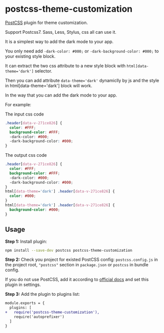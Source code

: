 # postcss-theme-customization

[PostCSS] plugin for theme customization.



Support Postcss7.  Sass, Less, Stylus, css all can use it.

It is a simplest way to add the dark mode to your app.

You only need add `-dark-color: #000;`  or  `-dark-background-color: #000;` to your existing style block.

It can extract the two css attribute to a new style block with `html[data-theme='dark']` selector.

Then you can add attribute `data-theme='dark'` dynamiclly by js and the style in html[data-theme='dark'] block will work.

In the way that you can add the dark mode to your app.



[PostCSS]: https://github.com/postcss/postcss

For example:

The input css code

```css
.header[data-v-271ce826] {
  color: #FFF;
  background-color: #FFF;
  -dark-color: #000;
  -dark-background-color: #000;
}
```



The output css code


```css
.header[data-v-271ce826] {
  color: #FFF;
  background-color: #FFF;
  -dark-color: #000;
  -dark-background-color: #000;
}
html[data-theme='dark'] .header[data-v-271ce826] {
  color: #000;
}
html[data-theme='dark'] .header[data-v-271ce826] {
  background-color: #000;
}


```

## Usage

**Step 1:** Install plugin:

```sh
npm install --save-dev postcss postcss-theme-customization
```

**Step 2:** Check you project for existed PostCSS config: `postcss.config.js`
in the project root, `"postcss"` section in `package.json`
or `postcss` in bundle config.

If you do not use PostCSS, add it according to [official docs]
and set this plugin in settings.

**Step 3:** Add the plugin to plugins list:

```diff
module.exports = {
  plugins: [
+   require('postcss-theme-customization'),
    require('autoprefixer')
  ]
}
```

[official docs]: https://github.com/postcss/postcss#usage
